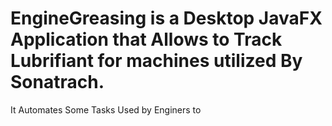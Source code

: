 # EngineGreasing is a Desktop JavaFX Application that Allows to Track Lubrifiant for machines utilized By Sonatrach. 
It Automates Some Tasks Used by Enginers to 
